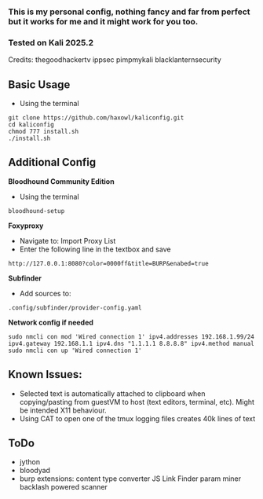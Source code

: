 ### This is my personal config, nothing fancy and far from perfect but it works for me and it might work for you too. 
### Tested on Kali 2025.2

Credits: thegoodhackertv ippsec pimpmykali blacklanternsecurity

## **Basic Usage**
- Using the terminal
```
git clone https://github.com/haxowl/kaliconfig.git
cd kaliconfig
chmod 777 install.sh
./install.sh
```

## **Additional Config**
**Bloodhound Community Edition**
- Using the terminal
```
bloodhound-setup
```

**Foxyproxy** 
- Navigate to: Import Proxy List
- Enter the following line in the textbox and save
```
http://127.0.0.1:8080?color=0000ff&title=BURP&enabed=true
```

**Subfinder** 
- Add sources to:
```
.config/subfinder/provider-config.yaml
```

**Network config if needed**
```
sudo nmcli con mod 'Wired connection 1' ipv4.addresses 192.168.1.99/24 ipv4.gateway 192.168.1.1 ipv4.dns "1.1.1.1 8.8.8.8" ipv4.method manual
sudo nmcli con up 'Wired connection 1'
```

## **Known Issues:**
- Selected text is automatically attached to clipboard when copying/pasting from guestVM to host (text editors, terminal, etc). Might be intended X11 behaviour.
- Using CAT to open one of the tmux logging files creates 40k lines of text

## **ToDo**
- jython
- bloodyad
- burp extensions: 
content type converter
JS Link Finder
param miner
backlash powered scanner
